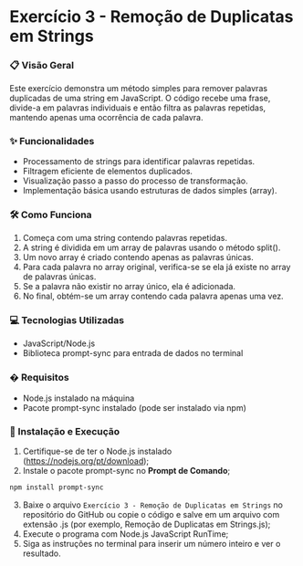 # Exercício 3 - Remoção de Duplicatas em Strings

### 📋 Visão Geral
Este exercício demonstra um método simples para remover palavras duplicadas de uma string em JavaScript. O código recebe uma frase, divide-a em palavras individuais e então filtra as palavras repetidas, mantendo apenas uma ocorrência de cada palavra.

### ✨ Funcionalidades
- Processamento de strings para identificar palavras repetidas.
- Filtragem eficiente de elementos duplicados.
- Visualização passo a passo do processo de transformação.
- Implementação básica usando estruturas de dados simples (array).

### 🛠️ Como Funciona
1. Começa com uma string contendo palavras repetidas.
2. A string é dividida em um array de palavras usando o método split().
3. Um novo array é criado contendo apenas as palavras únicas.
4. Para cada palavra no array original, verifica-se se ela já existe no array de palavras únicas.
5. Se a palavra não existir no array único, ela é adicionada.
6. No final, obtém-se um array contendo cada palavra apenas uma vez.

### 💻 Tecnologias Utilizadas
- JavaScript/Node.js
- Biblioteca prompt-sync para entrada de dados no terminal

### � Requisitos
- Node.js instalado na máquina
- Pacote prompt-sync instalado (pode ser instalado via npm)

### 🚀 Instalação e Execução
1. Certifique-se de ter o Node.js instalado (https://nodejs.org/pt/download);
2. Instale o pacote prompt-sync no **Prompt de Comando**;
```bash
npm install prompt-sync
```
3. Baixe o arquivo `Exercício 3 - Remoção de Duplicatas em Strings` no repositório do GitHub ou copie o código e salve em um arquivo com extensão .js (por exemplo, Remoção de Duplicatas em Strings.js);
4. Execute o programa com Node.js JavaScript RunTime;
5. Siga as instruções no terminal para inserir um número inteiro e ver o resultado.
